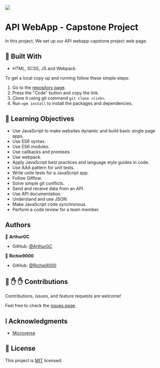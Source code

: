 ![](https://img.shields.io/badge/Microverse-blueviolet)

# API WebApp - Capstone Project

In this project, We set up our API webapp capstone project web page.

## :hammer: Built With

- HTML, SCSS, JS and Webpack.

To get a local copy up and running follow these simple steps:

1. Go to the [repository page](https://github.com/ArthurGC/Api-webapp-capstone-project).
2. Press the "Code" button and copy the link.
3. Clone it using git command `git clone <link>`.
4. Run `npm install` to install the packages and dependencies.


## :blue_book: Learning Objectives

- Use JavaScript to make websites dynamic and build basic single page apps.
- Use ES6 syntax.
- Use ES6 modules.
- Use callbacks and promises.
- Use webpack.
- Apply JavaScript best practices and language style guides in code.
- Use AAA pattern for unit tests.
- Write units tests for a JavaScript app.
- Follow Gitflow.
- Solve simple git conflicts.
- Send and receive data from an API.
- Use API documentation.
- Understand and use JSON.
- Make JavaScript code synchronous.
- Perform a code review for a team member.

## Authors

👤 **ArthurGC**

- GitHub: [@ArthurGC](https://github.com/ArthurGC)  

👤 **Richie9000**

- GitHub: [@Richie9000](https://github.com/Richie9000)

## 🤝 :raised_hand: :raised_hand: Contributions

Contributions, issues, and feature requests are welcome!

Feel free to check the [issues page](https://github.com/ArthurGC/Api-webapp-capstone-project/issues).

## :grey_exclamation: Acknowledgments

- [Microverse](https://www.microverse.org/)

## 📝 License

This project is [MIT](LICENSE) licensed.

